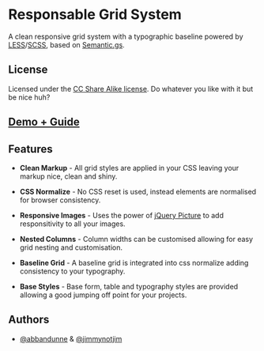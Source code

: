 Responsable Grid System
=======================

A clean responsive grid system with a typographic baseline powered by
[LESS][1]/[SCSS][2], based on [Semantic.gs][3].


License
-------

Licensed under the [CC Share Alike license][1].
Do whatever you like with it but be nice huh?


[1]: http://creativecommons.org/licenses/by-sa/3.0/


[Demo + Guide][4]
-----------------


Features
--------

- **Clean Markup** - All grid styles are applied in your CSS leaving your markup nice, clean and shiny.

- **CSS Normalize** - No CSS reset is used, instead elements are normalised for browser consistency.

- **Responsive Images** - Uses the power of [jQuery Picture][5] to add responsitivity to all your images.

- **Nested Columns** - Column widths can be customised allowing for easy grid nesting and customisation.

- **Baseline Grid** - A baseline grid is integrated into css normalize adding consistency to your typography.

- **Base Styles** - Base form, table and typography styles are provided allowing a good jumping off point for your projects.


Authors
-------

- [@abbandunne][6] & [@jimmynotjim][7]


[1]: http://lesscss.org/
[2]: http://sass-lang.com/
[3]: https://github.com/twigkit/semantic.gs/
[4]: http://responsablecss.com
[5]: http://jquerypicture.com/
[6]: http://twitter.com/abbandunne
[7]: http://twitter.com/jimmynotjim